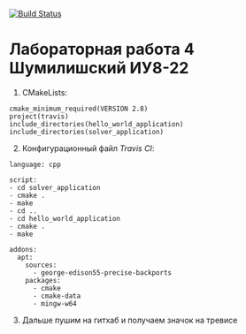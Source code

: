 [![Build Status](https://travis-ci.org/BogdanBeerDestroyer/lab04.svg?branch=master)](https://travis-ci.org/BogdanBeerDestroyer/lab04)

# Лабораторная работа 4 Шумилишский ИУ8-22

1. CMakeLists:

```
cmake_minimum_required(VERSION 2.8)
project(travis)
include_directories(hello_world_application)
include_directories(solver_application)
```

2. Конфигурационный файл *Travis CI*:

```
language: cpp

script:
- cd solver_application
- cmake .
- make
- cd ..
- cd hello_world_application
- cmake .
- make

addons:
  apt:
    sources:
      - george-edison55-precise-backports
    packages:
      - cmake
      - cmake-data
      - mingw-w64
```

3. Дальше пушим на гитхаб и получаем значок на тревисе
